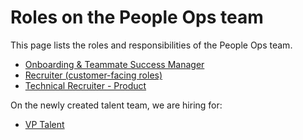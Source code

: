 # Roles on the People Ops team

This page lists the roles and responsibilities of the People Ops team.

- [Onboarding & Teammate Success Manager](https://jobs.lever.co/sourcegraph/700949a2-09ce-4de7-b3bd-a5af5032a4a9)
- [Recruiter (customer-facing roles)](https://jobs.lever.co/sourcegraph/15af1881-2a4d-4c1c-86c2-0e157e4af889)
- [Technical Recruiter - Product](https://jobs.lever.co/sourcegraph/c1630817-8de1-41e5-b199-00e1664be861)

On the newly created talent team, we are hiring for:

- [VP Talent](../../talent/vp_talent.md)
